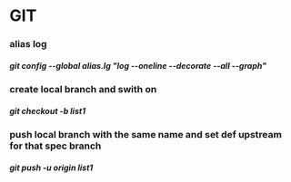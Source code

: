 # 
# GIT 
### alias log  
##### git config --global alias.lg "log --oneline --decorate --all --graph"
### create local branch and swith on
##### git checkout -b list1 
### push local branch with the same name and set def upstream for that spec branch
##### git push -u origin list1
